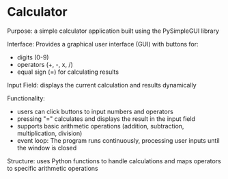# Calculator
Purpose: a simple calculator application built using the PySimpleGUI library

Interface: Provides a graphical user interface (GUI) with buttons for:
  - digits (0-9)
  - operators (+, -, x, /)
  - equal sign (=) for calculating results

Input Field: displays the current calculation and results dynamically

Functionality:
- users can click buttons to input numbers and operators
- pressing "=" calculates and displays the result in the input field
- supports basic arithmetic operations (addition, subtraction, multiplication, division)
- event loop: The program runs continuously, processing user inputs until the window is closed

Structure: uses Python functions to handle calculations and maps operators to specific arithmetic operations
